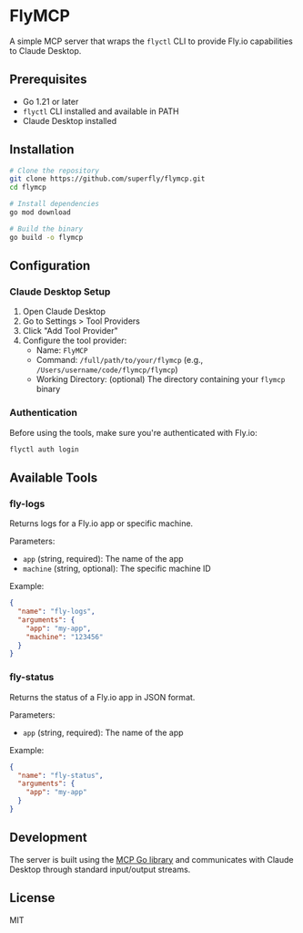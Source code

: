 # FlyMCP

A simple MCP server that wraps the `flyctl` CLI to provide Fly.io capabilities to Claude Desktop.

## Prerequisites

- Go 1.21 or later
- `flyctl` CLI installed and available in PATH
- Claude Desktop installed

## Installation

```bash
# Clone the repository
git clone https://github.com/superfly/flymcp.git
cd flymcp

# Install dependencies
go mod download

# Build the binary
go build -o flymcp
```

## Configuration

### Claude Desktop Setup

1. Open Claude Desktop
2. Go to Settings > Tool Providers
3. Click "Add Tool Provider"
4. Configure the tool provider:
   - Name: `FlyMCP`
   - Command: `/full/path/to/your/flymcp` (e.g., `/Users/username/code/flymcp/flymcp`)
   - Working Directory: (optional) The directory containing your `flymcp` binary

### Authentication

Before using the tools, make sure you're authenticated with Fly.io:

```bash
flyctl auth login
```

## Available Tools

### fly-logs
Returns logs for a Fly.io app or specific machine.

Parameters:
- `app` (string, required): The name of the app
- `machine` (string, optional): The specific machine ID

Example:
```json
{
  "name": "fly-logs",
  "arguments": {
    "app": "my-app",
    "machine": "123456"
  }
}
```

### fly-status
Returns the status of a Fly.io app in JSON format.

Parameters:
- `app` (string, required): The name of the app

Example:
```json
{
  "name": "fly-status",
  "arguments": {
    "app": "my-app"
  }
}
```

## Development

The server is built using the [MCP Go library](https://github.com/mark3labs/mcp-go) and communicates with Claude Desktop through standard input/output streams.

## License

MIT 